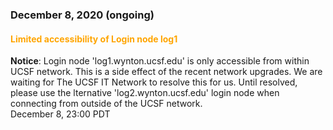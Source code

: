 ### December 8, 2020 (ongoing)

#### <span style="color: orange;">Limited accessibility of Login node log1</span>

**Notice**: Login node 'log1.wynton.ucsf.edu' is only accessible from within UCSF network. This is a side effect of the recent network upgrades. We are waiting for The UCSF IT Network to resolve this for us.  Until resolved, please use the lternative 'log2.wynton.ucsf.edu' login node when connecting from outside of the UCSF network.
<br><span class="timestamp">December 8, 23:00 PDT</span>

